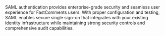 SAML authentication provides enterprise-grade security and seamless user experience for FastComments users. With proper configuration 
and testing, SAML enables secure single sign-on that integrates with your existing identity infrastructure while maintaining 
strong security controls and comprehensive audit capabilities.